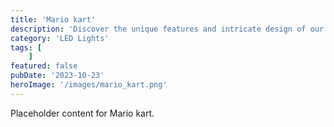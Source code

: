 ```yaml
---
title: 'Mario kart'
description: 'Discover the unique features and intricate design of our Mario kart. Perfect for various applications, this piece adds a touch of creativity and innovation to any setting.'
category: 'LED Lights'
tags: [
    ]
featured: false
pubDate: '2023-10-23'
heroImage: '/images/mario_kart.png'
---
```


Placeholder content for Mario kart.